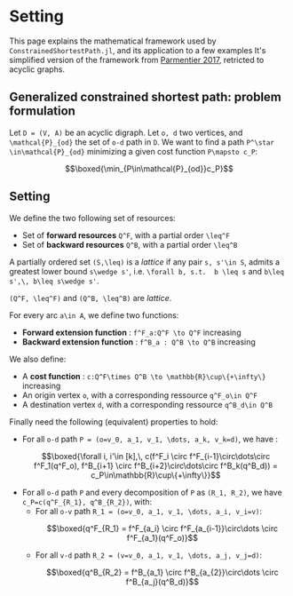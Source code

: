 # Setting

This page explains the mathematical framework used by `ConstrainedShortestPath.jl`, and its application to a few examples It's simplified version of the framework from [Parmentier 2017](https://arxiv.org/abs/1504.07880), retricted to acyclic graphs.

## Generalized constrained shortest path: problem formulation

Let ``D = (V, A)`` be an acyclic digraph. Let ``o, d`` two vertices, and ``\mathcal{P}_{od}`` the set of ``o-d`` path in ``D``. We want to find a path ``P^\star \in\mathcal{P}_{od}`` minimizing a given cost function ``P\mapsto c_P``:
```math
\boxed{\min_{P\in\mathcal{P}_{od}}c_P}
```

## Setting

We define the two following set of resources:
- Set of **forward resources** ``Q^F``, with a partial order ``\leq^F``
- Set of **backward resources** ``Q^B``, with a partial order ``\leq^B``

A partially ordered set ``(S,\leq)`` is a *lattice* if any pair ``s, s'\in S``, admits a greatest lower bound ``s\wedge s'``, i.e. ``\forall b, s.t. 
b \leq s`` and ``b\leq s',\, b\leq s\wedge s'``.

``(Q^F, \leq^F)`` and ``(Q^B, \leq^B)`` are *lattice*.

For every arc ``a\in A``, we define two functions:
  - **Forward extension function** : ``f^F_a:Q^F \to Q^F`` increasing
  - **Backward extension function** : ``f^B_a : Q^B \to Q^B`` increasing

We also define:
- A **cost function** : ``c:Q^F\times Q^B \to \mathbb{R}\cup\{+\infty\}`` increasing
- An origin vertex ``o``, with a corresponding ressource ``q^F_o\in Q^F``
- A destination vertex ``d``, with a corresponding ressource ``q^B_d\in Q^B``

Finally need the following (equivalent) properties to hold:
- For all ``o-d`` path ``P = (o=v_0, a_1, v_1, \dots, a_k, v_k=d)``, we have :
  ```math
  \boxed{\forall i, i'\in [k],\, c(f^F_i \circ f^F_{i-1}\circ\dots\circ f^F_1(q^F_o), f^B_{i+1} \circ f^B_{i+2}\circ\dots\circ f^B_k(q^B_d)) = c_P\in\mathbb{R}\cup\{+\infty\}}
  ```
- For all ``o-d`` path ``P`` and every decomposition of ``P`` as ``(R_1, R_2)``, we have ``c_P=c(q^F_{R_1}, q^B_{R_2})``, with:
  - For all ``o-v`` path ``R_1 = (o=v_0, a_1, v_1, \dots, a_i, v_i=v)``:
    ```math
    \boxed{q^F_{R_1} = f^F_{a_i} \circ f^F_{a_{i-1}}\circ\dots \circ f^F_{a_1}(q^F_o)}
    ```
  - For all ``v-d`` path ``R_2 = (v=v_0, a_1, v_1, \dots, a_j, v_j=d)``:
    ```math
    \boxed{q^B_{R_2} = f^B_{a_1} \circ f^B_{a_{2}}\circ\dots \circ f^B_{a_j}(q^B_d)}
    ```
